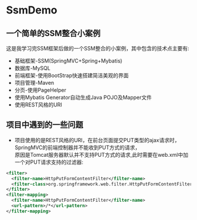 # SsmDemo
## 一个简单的SSM整合小案例
这是我学习完SSM框架后做的一个SSM整合的小案例，其中包含的技术点主要有:<br>
  * 基础框架-SSM(SpringMVC+Spring+Mybatis)<br>
  * 数据库-MySQL<br>
  * 前端框架-使用BootStrap快速搭建简洁美观的界面<br>
  * 项目管理-Maven<br>
  * 分页-使用PageHelper<br>
  * 使用Mybatis Generator自动生成Java POJO及Mapper文件<br>
  * 使用REST风格的URI<br>
  ## 项目中遇到的一些问题
  * 项目使用的是REST风格的URI，在前台页面提交PUT类型的ajax请求时，SpringMVC的前端控制器并不能收到PUT方式的请求，<br>
  原因是Tomcat服务器默认并不支持PUT方式的请求,此时需要在web.xml中加一个对PUT请求支持的过滤器:<br>
  ```xml
  <filter>
    <filter-name>HttpPutFormContentFilter</filter-name>
    <filter-class>org.springframework.web.filter.HttpPutFormContentFilter</filter-class>
  </filter>
  <filter-mapping>
    <filter-name>HttpPutFormContentFilter</filter-name>
    <url-pattern>/*</url-pattern>
  </filter-mapping>
  ```
